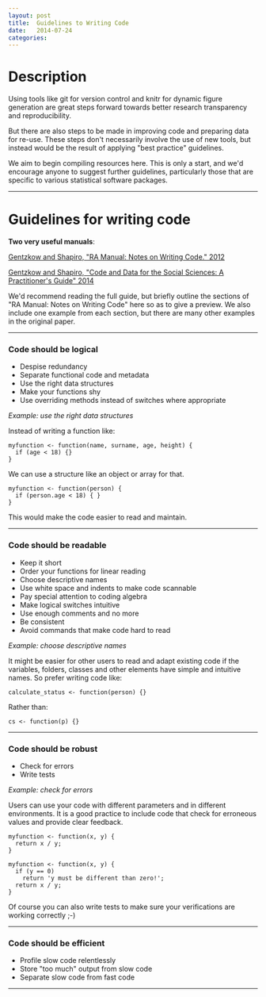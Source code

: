 ```yaml
---
layout: post
title:  Guidelines to Writing Code
date:   2014-07-24
categories: 
---
```


# Description

Using tools like git for version control and knitr for dynamic figure generation are great steps forward towards better research transparency and reproducibility. 

But there are also steps to be made in improving code and preparing data for re-use. These steps don't necessarily involve the use of new tools, but instead would be the result of applying "best practice" guidelines.

We aim to begin compiling resources here. This is only a start, and we'd encourage anyone to suggest further guidelines, particularly those that are specific to various statistical software packages.

---

# Guidelines for writing code

**Two very useful manuals**:

[Gentzkow and Shapiro, "RA Manual: Notes on Writing Code." 2012](http://faculty.chicagobooth.edu/matthew.gentzkow/research/ra_manual_coding.pdf)

[Gentzkow and Shapiro, "Code and Data for the Social Sciences: A Practitioner's Guide" 2014](http://faculty.chicagobooth.edu/matthew.gentzkow/research/CodeAndData.pdf) 

We'd recommend reading the full guide, but briefly outline the sections of "RA Manual: Notes on Writing Code" here so as to give a preview. We also include one example from each section, but there are many other examples in the original paper.

---

### Code should be logical

* Despise redundancy
* Separate functional code and metadata
* Use the right data structures
* Make your functions shy
* Use overriding methods instead of switches where appropriate

*Example: use the right data structures*

Instead of writing a function like:

    myfunction <- function(name, surname, age, height) {
      if (age < 18) {}
    }

We can use a structure like an object or array for that.

    myfunction <- function(person) {
      if (person.age < 18) { }
    }

This would make the code easier to read and maintain.

---

### Code should be readable

* Keep it short
* Order your functions for linear reading
* Choose descriptive names
* Use white space and indents to make code scannable
* Pay special attention to coding algebra
* Make logical switches intuitive
* Use enough comments and no more
* Be consistent
* Avoid commands that make code hard to read

*Example: choose descriptive names*

It might be easier for other users to read and adapt existing code if the variables, folders, classes and other elements have simple and intuitive names. So prefer writing code like:

    calculate_status <- function(person) {}

Rather than:

    cs <- function(p) {}

---

### Code should be robust

* Check for errors
* Write tests

*Example: check for errors*

Users can use your code with different parameters and in different environments. It is a good practice to include code that check for erroneous values and provide clear feedback.

    myfunction <- function(x, y) {
      return x / y;
    }

    myfunction <- function(x, y) {
      if (y == 0) 
        return 'y must be different than zero!';
      return x / y; 
    }

Of course you can also write tests to make sure your verifications are working correctly ;-)

---

### Code should be efficient

* Profile slow code relentlessly
* Store "too much" output from slow code
* Separate slow code from fast code

---
